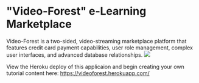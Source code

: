 <h1>"Video-Forest" e-Learning Marketplace </h1>
Video-Forest is a two-sided, video-streaming marketplace platform that features credit card payment capabilities, user role management, complex user interfaces, and advanced database relationships.

<img src="https://matthewchoat.netlify.com/flixter.png" />

View the Heroku deploy of this applicaion and begin creating your own tutorial content here: https://videoforest.herokuapp.com/
